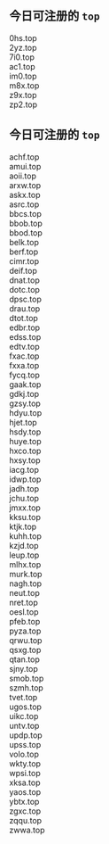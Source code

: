 
## 今日可注册的 `top`
>
0hs.top   
2yz.top   
7i0.top   
ac1.top   
im0.top   
m8x.top   
z9x.top   
zp2.top   


## 今日可注册的 `top`
>
achf.top   
amui.top   
aoii.top   
arxw.top   
askx.top   
asrc.top   
bbcs.top   
bbob.top   
bbod.top   
belk.top   
berf.top   
cimr.top   
deif.top   
dnat.top   
dotc.top   
dpsc.top   
drau.top   
dtot.top   
edbr.top   
edss.top   
edtv.top   
fxac.top   
fxxa.top   
fycq.top   
gaak.top   
gdkj.top   
gzsy.top   
hdyu.top   
hjet.top   
hsdy.top   
huye.top   
hxco.top   
hxsy.top   
iacg.top   
idwp.top   
jadh.top   
jchu.top   
jmxx.top   
kksu.top   
ktjk.top   
kuhh.top   
kzjd.top   
leup.top   
mlhx.top   
murk.top   
nagh.top   
neut.top   
nret.top   
oesl.top   
pfeb.top   
pyza.top   
qrwu.top   
qsxg.top   
qtan.top   
sjny.top   
smob.top   
szmh.top   
tvet.top   
ugos.top   
uikc.top   
untv.top   
updp.top   
upss.top   
volo.top   
wkty.top   
wpsi.top   
xksa.top   
yaos.top   
ybtx.top   
zgxc.top   
zqqu.top   
zwwa.top   

